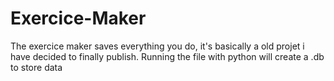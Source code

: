 # Exercice-Maker
The exercice maker saves everything you do, it's basically a old projet i have decided to finally publish. Running the file with python will create a .db to store data

